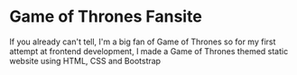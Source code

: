 # Game of Thrones Fansite

If you already can't tell, I'm a big fan of Game of Thrones so for my first attempt at frontend development, I made a Game of Thrones themed static website using HTML, CSS and Bootstrap


